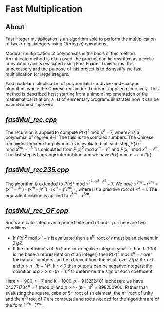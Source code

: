# Fast Multiplication

## About

Fast integer multiplication is an algorithm able to perform the multiplication of two *n*-digit integers using *O*(*n*&nbsp;log&nbsp;*⁡n*) operations.

Modular multiplication of polynomials is the basis of this method.  
An intricate method is often used: the product can be rewritten as a cyclic convolution and is evaluated using Fast Fourier Transforms. It is unnecessary and the purpose of this project is to demystify the fast multiplication for large integers.

Fast modular multiplication of polynomials is a divide-and-conquer algorithm, where the Chinese remainder theorem is applied recursively. This method is described here: starting from a simple implementation of the mathematical relation, a list of elementary programs illustrates how it can be extended and improved.

## [*fastMul_rec.cpp*](fastMul_rec.cpp)

The recursion is applied to compute *P*(*x*)<sup>2</sup> mod&nbsp;*x*<sup>8</sup>&nbsp;&minus;&nbsp;7, where *P* is a polynomial of degree 8&minus;1. The field is the complex numbers. The Chinese remainder theorem for polynomials is evaluated: at each step, *P*(*x*)<sup>2</sup> mod&nbsp;*x*<sup>2*m*</sup>&nbsp;&minus;&nbsp;*r*<sup>2*m*</sup> is calculated from *P*(*x*)<sup>2</sup> mod&nbsp;*x*<sup>*m*</sup>&nbsp;&minus;&nbsp;*r*<sup>*m*</sup> and *P*(*x*)<sup>2</sup> mod&nbsp;*x*<sup>*m*</sup>&nbsp;+&nbsp;*r*<sup>*m*</sup>. The last step is Lagrange interpolation and we have *P*(*x*) mod&nbsp;*x*&nbsp;&minus;&nbsp;*r* = *P*(*r*).

## [*fastMul_rec235.cpp*](fastMul_rec235.cpp)

The algorithm is extended to *P*(*x*)<sup>2</sup> mod&nbsp;*x*<sup>2<sup>2</sup>&nbsp;&middot;&nbsp;3<sup>2</sup>&nbsp;&middot;&nbsp;5<sup>2</sup></sup>&nbsp;&minus;&nbsp;7. We have *x*<sup>3*m*</sup>&nbsp;&minus;&nbsp;*r*<sup>3*m*</sup> = (x<sup>*m*</sup>&nbsp;&minus;&nbsp;*r*<sup>*m*</sup>)&nbsp;&middot;&nbsp;(x<sup>*m*</sup>&nbsp;&minus;&nbsp;*jr<sup>*m*</sup>*)&nbsp;&middot;&nbsp;(x<sup>*m*</sup>&nbsp;&minus;&nbsp;*j*<sup>2</sup>*r*<sup>*m*</sup>)&nbsp;&middot;&nbsp;, where *j* is a primitive root of *x*<sup>3</sup>&nbsp;&minus;&nbsp;1</sup>. The equivalent relation is applied to *x*<sup>5*m*</sup>&nbsp;&minus;&nbsp;*r*<sup>5*m*</sup>.

## [*fastMul_rec_GF.cpp*](fastMul_rec_GF.cpp)

Roots are calculated over a prime finite field of order *p*. There are two conditions:  
 - If *P*(*x*)<sup>2</sup> mod&nbsp;*x*<sup>*n*</sup>&nbsp;&minus;&nbsp;*r* is evaluated then a *n*<sup>th</sup> root of *r* must be an element in Z/*p*Z.  
 - If the coefficients of *P*(*x*) are non-negative integers smaller than *b* (*P*(*b*) is the base-*b* representation of an integer) then *P*(*x*)<sup>2</sup> mod&nbsp;*x*<sup>*n*</sup>&nbsp;&minus;&nbsp;*r* over the natural numbers can be retrieved from the result over Z/*p*Z if *r*&nbsp;> 0 and *p*&nbsp;> *n*&nbsp;&middot;&nbsp;(*b*&nbsp;&minus;&nbsp;1)<sup>2</sup>. If *r*&nbsp;< 0 then outputs can be negative integers: the condition is *p*&nbsp;> 2&nbsp;*n*&nbsp;&middot;&nbsp;(*b*&nbsp;&minus;&nbsp;1)<sup>2</sup> to determine the sign of each coefficient.  

Here *n*&nbsp;= 900, *r*&nbsp;= 7 and *b*&nbsp;= 1000. *p*&nbsp;= 913262401 is chosen: we have 243771734<sup>*n*</sup>&nbsp;= 7 (mod&nbsp;*p*) and *p*&nbsp;> *n*&nbsp;&middot;&nbsp;(*b*&nbsp;&minus;&nbsp;1)<sup>2</sup>&nbsp;= 898200900. Rather than evaluating the square, cube or 5<sup>th</sup> root of an element, the *n*<sup>th</sup> root of unity and the *n*<sup>th</sup> root of 7 are computed and roots needed for the algorithm are of the form 1<sup>*u*/*n*</sup>&nbsp;&middot;&nbsp;7<sup>*v*/*n*</sup>.

